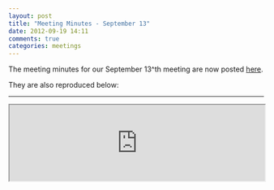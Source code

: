 ```yaml
---
layout: post
title: "Meeting Minutes - September 13"
date: 2012-09-19 14:11
comments: true
categories: meetings
---
```


The meeting minutes for our September 13^th meeting are now posted [here](meeting-minutes).

They are also reproduced below:

---

<iframe style="width:100%" src="https://docs.google.com/document/pub?id=1StV3IK3vbrni2sH82LZn_kE2EOV6jNUEELavm0ZoY_Y&amp;embedded=true"></iframe>
